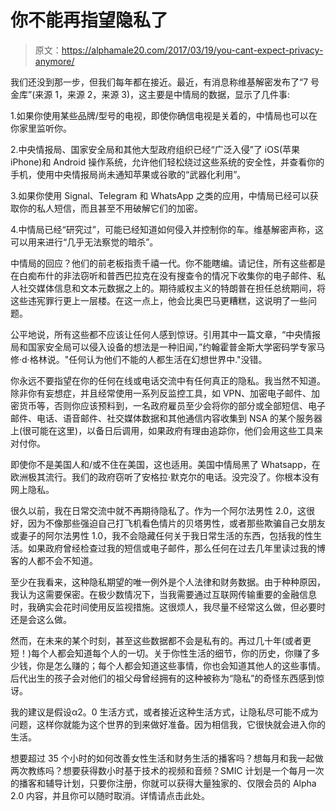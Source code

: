 # 你不能再指望隐私了

> 原文：<https://alphamale20.com/2017/03/19/you-cant-expect-privacy-anymore/>

我们还没到那一步，但我们每年都在接近。最近，有消息称维基解密发布了“7 号金库”(来源 1，来源 2，来源 3)，这主要是中情局的数据，显示了几件事:

1.如果你使用某些品牌/型号的电视，即使你确信电视是关着的，中情局也可以在你家里监听你。

2.中央情报局、国家安全局和其他大型政府组织已经“广泛入侵”了 iOS(苹果 iPhone)和 Android 操作系统，允许他们轻松绕过这些系统的安全性，并查看你的手机，使用中央情报局尚未通知苹果或谷歌的“武器化利用”。

3.如果你使用 Signal、Telegram 和 WhatsApp 之类的应用，中情局已经可以获取你的私人短信，而且甚至不用破解它们的加密。

4.中情局已经“研究过”，可能已经知道如何侵入并控制你的车。维基解密声称，这可以用来进行“几乎无法察觉的暗杀”。

中情局的回应？他们的前老板指责千禧一代。你不能瞎编。请记住，所有这些都是在白痴布什的非法窃听和普西巴拉克在没有搜查令的情况下收集你的电子邮件、私人社交媒体信息和文本元数据之上的。期待威权主义的特朗普在担任总统期间，将这些违宪罪行更上一层楼。在这一点上，他会比奥巴马更糟糕，这说明了一些问题。

公平地说，所有这些都不应该让任何人感到惊讶。引用其中一篇文章，“中央情报局和国家安全局可以侵入设备的想法是一种旧闻，”约翰霍普金斯大学密码学专家马修·d·格林说。"任何认为他们不能的人都生活在幻想世界中."没错。

你永远不要指望在你的任何在线或电话交流中有任何真正的隐私。我当然不知道。除非你有妄想症，并且经常使用一系列反监控工具，如 VPN、加密电子邮件、加密货币等，否则你应该预料到，一名政府雇员至少会将你的部分或全部短信、电子邮件、电话、语音邮件、社交媒体数据和其他通信内容收集到 NSA 的某个服务器上(很可能在这里)，以备日后调用，如果政府有理由追踪你，他们会用这些工具来对付你。

即使你不是美国人和/或不住在美国，这也适用。美国中情局黑了 Whatsapp，在欧洲极其流行。我们的政府窃听了安格拉·默克尔的电话。没完没了。你根本没有网上隐私。

很久以前，我在日常交流中就不再期待隐私了。作为一个阿尔法男性 2.0，这很好，因为不像那些强迫自己打飞机看色情片的贝塔男性，或者那些欺骗自己女朋友或妻子的阿尔法男性 1.0，我不会隐藏任何关于我日常生活的东西，包括我的性生活。如果政府曾经检查过我的短信或电子邮件，那么任何在过去几年里读过我的博客的人都不会不知道。

至少在我看来，这种隐私期望的唯一例外是个人法律和财务数据。由于种种原因，我认为这需要保密。在极少数情况下，当我需要通过互联网传输重要的金融信息时，我确实会花时间使用反监视措施。这很烦人，我尽量不经常这么做，但必要时还是会这么做。

然而，在未来的某个时刻，甚至这些数据都不会是私有的。再过几十年(或者更短！)每个人都会知道每个人的一切。关于你性生活的细节，你的历史，你赚了多少钱，你是怎么赚的；每个人都会知道这些事情，你也会知道其他人的这些事情。后代出生的孩子会对他们的祖父母曾经拥有的这种被称为“隐私”的奇怪东西感到惊讶。

我的建议是假设α2。0 生活方式，或者接近这种生活方式，让隐私尽可能不成为问题，这样你就能为这个世界的到来做好准备。因为相信我，它很快就会进入你的生活。

想要超过 35 个小时的如何改善女性生活和财务生活的播客吗？想每月和我一起做两次教练吗？想要获得数小时基于技术的视频和音频？SMIC 计划是一个每月一次的播客和辅导计划，只要你注册，你就可以获得大量独家的、仅限会员的 Alpha 2.0 内容，并且你可以随时取消。详情请点击此处。